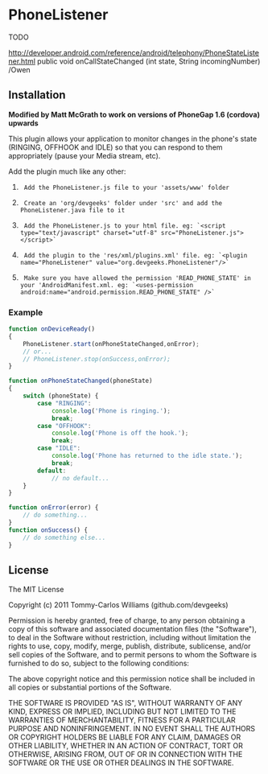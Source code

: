PhoneListener
============

TODO

http://developer.android.com/reference/android/telephony/PhoneStateListener.html
public void onCallStateChanged (int state, String incomingNumber)
/Owen

Installation
------------

**Modified by Matt McGrath to work on versions of PhoneGap 1.6 (cordova) upwards**

This plugin allows your application to monitor changes in the phone's state (RINGING, OFFHOOK and IDLE) so that you can respond to them appropriately (pause your Media stream, etc).

Add the plugin much like any other:

1.      Add the PhoneListener.js file to your 'assets/www' folder
2.      Create an 'org/devgeeks' folder under 'src' and add the PhoneListener.java file to it
3.		Add the PhoneListener.js to your html file. eg: `<script type="text/javascript" charset="utf-8" src="PhoneListener.js"></script>`
4.      Add the plugin to the 'res/xml/plugins.xml' file. eg: `<plugin name="PhoneListener" value="org.devgeeks.PhoneListener"/>`
5.		Make sure you have allowed the permission 'READ_PHONE_STATE' in your 'AndroidManifest.xml. eg: `<uses-permission android:name="android.permission.READ_PHONE_STATE" />`

### Example
```javascript
function onDeviceReady()
{
	PhoneListener.start(onPhoneStateChanged,onError);
	// or...
	// PhoneListener.stop(onSuccess,onError);
}

function onPhoneStateChanged(phoneState) 
{
	switch (phoneState) {
		case "RINGING":
			console.log('Phone is ringing.');
			break;
		case "OFFHOOK":
			console.log('Phone is off the hook.');
			break;
		case "IDLE":
			console.log('Phone has returned to the idle state.');
			break;
		default:
			// no default...
	}
}

function onError(error) {
	// do something...
}
function onSuccess() {
	// do something else...
}
```

## License

The MIT License

Copyright (c) 2011 Tommy-Carlos Williams (github.com/devgeeks)

Permission is hereby granted, free of charge, to any person obtaining a copy of this software and associated documentation files (the "Software"), to deal in the Software without restriction, including without limitation the rights to use, copy, modify, merge, publish, distribute, sublicense, and/or sell copies of the Software, and to permit persons to whom the Software is furnished to do so, subject to the following conditions:

The above copyright notice and this permission notice shall be included in all copies or substantial portions of the Software.

THE SOFTWARE IS PROVIDED "AS IS", WITHOUT WARRANTY OF ANY KIND, EXPRESS OR IMPLIED, INCLUDING BUT NOT LIMITED TO THE WARRANTIES OF MERCHANTABILITY, FITNESS FOR A PARTICULAR PURPOSE AND NONINFRINGEMENT. IN NO EVENT SHALL THE AUTHORS OR COPYRIGHT HOLDERS BE LIABLE FOR ANY CLAIM, DAMAGES OR OTHER LIABILITY, WHETHER IN AN ACTION OF CONTRACT, TORT OR OTHERWISE, ARISING FROM, OUT OF OR IN CONNECTION WITH THE SOFTWARE OR THE USE OR OTHER DEALINGS IN THE SOFTWARE.
